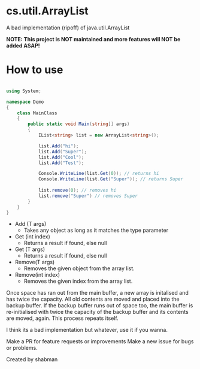 # cs.util.ArrayList
A bad implementation (ripoff) of java.util.ArrayList

**NOTE: This project is NOT maintained and more features will NOT be added ASAP!**

# How to use


```cs

using System;

namespace Demo
{
    class MainClass
    {
        public static void Main(string[] args)
        {
            IList<string> list = new ArrayList<string>();

            list.Add("hi");
            list.Add("Super");
            list.Add("Cool");
            list.Add("Test");

            Console.WriteLine(list.Get(0)); // returns hi
            Console.WriteLine(list.Get("Super")); // returns Super
            
            list.remove(0); // removes hi
            list.remove("Super") // removes Super
        }
    }
}

```

- Add (T args) 
  - Takes any object as long as it matches the type parameter
- Get (int index) 
  - Returns a result if found, else null
- Get (T args)
  - Returns a result if found, else null
- Remove(T args)
  - Removes the given object from the array list.
- Remove(int index)
  - Removes the given index from the array list.


Once space has ran out from the main buffer, a new array is initalised and has twice the capacity.
All old contents are moved and placed into the backup buffer.
If the backup buffer runs out of space too, the main buffer is re-initialised with twice the capacity of the backup buffer and its contents are moved, again.
This process repeats itself.

I think its a bad implementation but whatever, use it if you wanna.

Make a PR for feature requests or improvements
Make a new issue for bugs or problems.

Created by shabman
